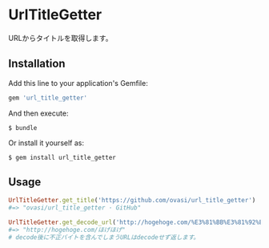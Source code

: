 # UrlTitleGetter
URLからタイトルを取得します。

## Installation

Add this line to your application's Gemfile:

```ruby
gem 'url_title_getter'
```

And then execute:

    $ bundle

Or install it yourself as:

    $ gem install url_title_getter

## Usage

```ruby
UrlTitleGetter.get_title('https://github.com/ovasi/url_title_getter')
#=> "ovasi/url_title_getter · GitHub"

UrlTitleGetter.get_decode_url('http://hogehoge.com/%E3%81%BB%E3%81%92%E3%81%BB%E3%81%92')
#=> "http://hogehoge.com/ほげほげ"
# decode後に不正バイトを含んでしまうURLはdecodeせず返します。
```
